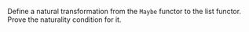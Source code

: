 Define a natural transformation from the `Maybe` functor to the list functor. Prove the naturality condition for it.
